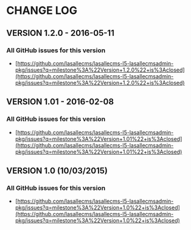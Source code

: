 # CHANGE LOG

## VERSION 1.2.0 - 2016-05-11

### All GitHub issues for this version
* [https://github.com/lasallecms/lasallecms-l5-lasallecmsadmin-pkg/issues?q=milestone%3A%22Version+1.2.0%22+is%3Aclosed](https://github.com/lasallecms/lasallecms-l5-lasallecmsadmin-pkg/issues?q=milestone%3A%22Version+1.2.0%22+is%3Aclosed)

## VERSION 1.01 - 2016-02-08

### All GitHub issues for this version
* [https://github.com/lasallecms/lasallecms-l5-lasallecmsadmin-pkg/issues?q=milestone%3A%22Version+1.01%22+is%3Aclosed](https://github.com/lasallecms/lasallecms-l5-lasallecmsadmin-pkg/issues?q=milestone%3A%22Version+1.01%22+is%3Aclosed)

## VERSION 1.0 (10/03/2015)

### All GitHub issues for this version
* [https://github.com/lasallecms/lasallecms-l5-lasallecmsadmin-pkg/issues?q=milestone%3A%22Version+1.0%22+is%3Aclosed](https://github.com/lasallecms/lasallecms-l5-lasallecmsadmin-pkg/issues?q=milestone%3A%22Version+1.0%22+is%3Aclosed)





